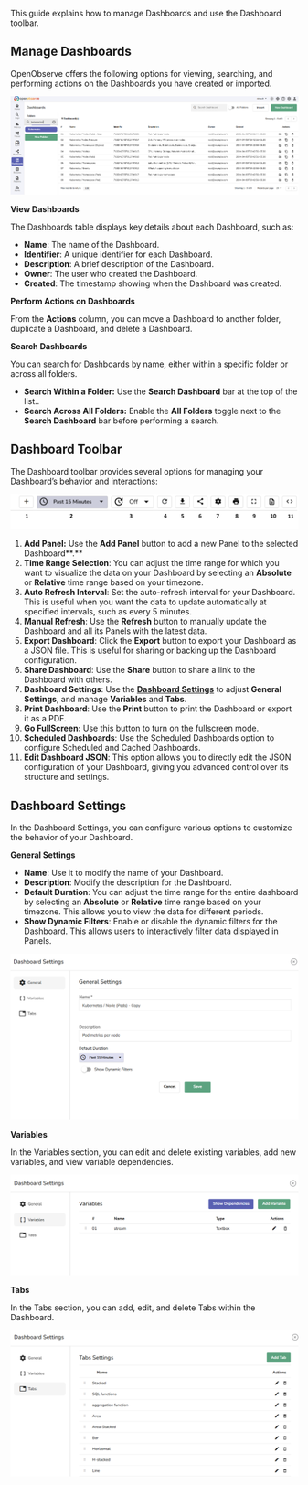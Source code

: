 This guide explains how to manage Dashboards and use the Dashboard toolbar. 

## Manage Dashboards

OpenObserve offers the following options for viewing, searching, and performing actions on the Dashboards you have created or imported.

![manage dashboard](../../images/dashboard-manage-1.png)

**View Dashboards**

The Dashboards table displays key details about each Dashboard, such as:

- **Name**: The name of the Dashboard.  
- **Identifier**: A unique identifier for each Dashboard.  
- **Description**: A brief description of the Dashboard.  
- **Owner**: The user who created the Dashboard.  
- **Created**: The timestamp showing when the Dashboard was created.

**Perform Actions on Dashboards**

From the **Actions** column, you can move a Dashboard to another folder, duplicate a Dashboard, and delete a Dashboard.

**Search Dashboards**

You can search for Dashboards by name, either within a specific folder or across all folders.

- **Search Within a Folder:** Use the **Search Dashboard** bar at the top of the list..  
- **Search Across All Folders:** Enable the **All Folders** toggle next to the **Search Dashboard** bar before performing a search.

## Dashboard Toolbar

The Dashboard toolbar provides several options for managing your Dashboard’s behavior and interactions:

![dashboard toolbar](../../images/dashboard-manage-2.png)

1. **Add Panel:** Use the **Add Panel** button to add a new Panel to the selected Dashboard**.**  
2. **Time Range Selection**: You can adjust the time range for which you want to visualize the data on your Dashboard by selecting an **Absolute** or **Relative** time range based on your timezone.   
3. **Auto Refresh Interval**: Set the auto-refresh interval for your Dashboard. This is useful when you want the data to update automatically at specified intervals, such as every 5 minutes.  
4. **Manual Refresh**: Use the **Refresh** button to manually update the Dashboard and all its Panels with the latest data.  
5. **Export Dashboard**: Click the **Export** button to export your Dashboard as a JSON file. This is useful for sharing or backing up the Dashboard configuration.   
6. **Share Dashboard**: Use the **Share** button to share a link to the Dashboard with others.  
7. **Dashboard Settings**: Use the [**Dashboard Settings**](#dashboard-settings) to adjust **General Settings**, and manage **Variables** and **Tabs**.  
8. **Print Dashboard**: Use the **Print** button to print the Dashboard or export it as a PDF.  
9. **Go FullScreen:** Use this button to turn on the fullscreen mode.   
10. **Scheduled Dashboards**: Use the Scheduled Dashboards option to configure Scheduled and Cached Dashboards.  
11. **Edit Dashboard JSON**: This option allows you to directly edit the JSON configuration of your Dashboard, giving you advanced control over its structure and settings.

## Dashboard Settings 

In the Dashboard Settings, you can configure various options to customize the behavior of your Dashboard.

**General Settings**

- **Name**: Use it to modify the name of your Dashboard.  
- **Description**: Modify the description for the Dashboard.  
- **Default Duration**: You can adjust the time range for the entire dashboard by selecting an **Absolute** or **Relative** time range based on your timezone. This allows you to view the data for different periods.  
- **Show Dynamic Filters**: Enable or disable the dynamic filters for the Dashboard. This allows users to interactively filter data displayed in Panels.

![dynamic filters](../../images/dashboard-manage-3.png)

**Variables**

In the Variables section, you can edit and delete existing variables, add new variables, and view variable dependencies.

![variables](../../images/dashboard-manage-4.png)

**Tabs**

In the Tabs section, you can add, edit, and delete Tabs within the Dashboard.

![tabs](../../images/dashboard-manage-5.png)